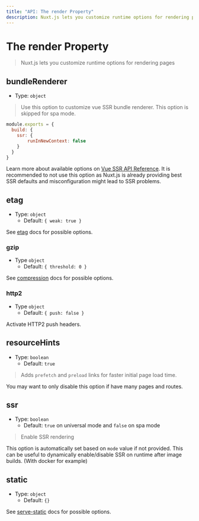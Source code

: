 ```yaml
---
title: "API: The render Property"
description: Nuxt.js lets you customize runtime options for rendering pages
---
```


# The render Property

> Nuxt.js lets you customize runtime options for rendering pages

## bundleRenderer
- Type: `object`

> Use this option to customize vue SSR bundle renderer. This option is skipped for spa mode.

```js
module.exports = {
  build: {
    ssr: {
        runInNewContext: false
    }
  }
}
```

Learn more about available options on [Vue SSR API Reference](https://ssr.vuejs.org/en/api.html#renderer-options).
It is recommended to not use this option as Nuxt.js is already providing best SSR defaults and misconfiguration might lead to SSR problems.

## etag
- Type: `object`
  - Default: `{ weak: true }`

See [etag](https://www.npmjs.com/package/etag) docs for possible options.

### gzip
- Type `object`
  - Default: `{ threshold: 0 }`

See [compression](https://www.npmjs.com/package/compression) docs for possible options.

### http2
- Type `object`
  - Default: `{ push: false }`

Activate HTTP2 push headers.

## resourceHints
- Type: `boolean`
  - Default: `true`

> Adds `prefetch` and `preload` links for faster initial page load time.

You may want to only disable this option if have many pages and routes. 

## ssr
- Type: `boolean`
  - Default: `true` on universal mode and `false` on spa mode

> Enable SSR rendering

This option is automatically set based on `mode` value if not provided. 
This can be useful to dynamically enable/disable SSR on runtime after image builds. (With docker for example)

## static
- Type: `object`
  - Default: `{}`

See [serve-static](https://www.npmjs.com/package/serve-static) docs for possible options.
